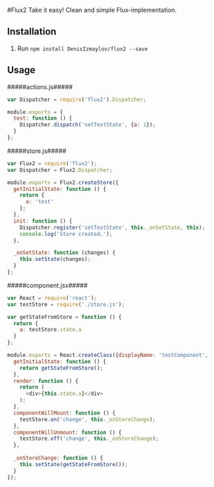 #Flux2
Take it easy! Clean and simple Flux-implementation.

Installation
------------
1. Run ```npm install DenisIzmaylov/flux2 --save```

Usage
-----

#####actions.js#####
```javascript
var Dispatcher = require('flux2').Dispatcher;

module.exports = {
  test: function () {
    Dispatcher.dispatch('setTestState', {a: 1});
  }
};
```

#####store.js#####
```javascript
var Flux2 = require('flux2');
var Dispatcher = Flux2.Dispatcher;

module.exports = Flux2.createStore({
  getInitialState: function () {
    return {
      a: 'test'
    };
  },
  init: function () {
    Dispatcher.register('setTestState', this._onSetState, this);
    console.log('Store created.');
  },

  _onSetState: function (changes) {
    this.setState(changes);
  }
};
```

#####component.jsx#####
```javascript
var React = require('react');
var testStore = require('./store.js');

var getStateFromStore = function () {
  return {
    a: testStore.state.a
  }
};  

module.exports = React.createClass({displayName: 'testComponent',
  getInitialState: function () {
    return getStateFromStore();
  },
  render: function () {
    return (
      <div>{this.state.a}</div>
    );
  },
  componentWillMount: function () {
    testStore.on('change', this._onStoreChange);
  },
  componentWillUnmount: function () {
    testStore.off('change', this._onStoreChange);
  },
  
  _onStoreChange: function () {
    this.setState(getStateFromStore());
  }
});
```
